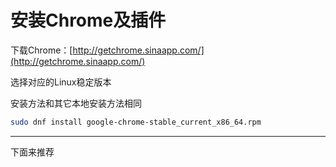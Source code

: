 # 安装Chrome及插件

下载Chrome：[http://getchrome.sinaapp.com/](http://getchrome.sinaapp.com/)

选择对应的Linux稳定版本

安装方法和其它本地安装方法相同

```bash
sudo dnf install google-chrome-stable_current_x86_64.rpm
```

---

下面来推荐
